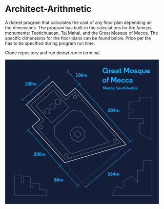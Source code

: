 # Architect-Arithmetic

A dotnet program that calculates the cost of any floor plan depending on the dimensions.
The program has built-in the calculations for the famous monuments: Teotichuacan, Taj Mahal, and the Great Mosque of Mecca.
The specific dimensions for the floor plans can be found below. Price per tile has to be specified during program run time.

Clone repository and run *dotnet run* in terminal.

![The Great Mosque of Mecca dimensions](img/greatmosque-complete.svg)



